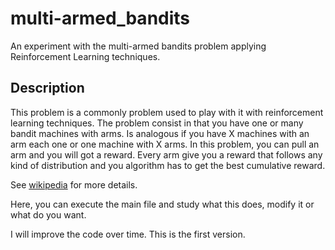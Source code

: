 # multi-armed_bandits
An experiment with the multi-armed bandits problem applying Reinforcement Learning techniques.

## Description
This problem is a commonly problem used to play with it with reinforcement learning techniques.
The problem consist in that you have one or many bandit machines with arms. Is analogous if you have X machines with an arm each one or one machine with X arms.
In this problem, you can pull an arm and you will got a reward. Every arm give you a reward that follows any kind of distribution and you algorithm has to get the best cumulative reward.

See [wikipedia](https://en.wikipedia.org/wiki/Multi-armed_bandit) for more details.

Here, you can execute the main file and study what this does, modify it or what do you want.

I will improve the code over time. This is the first version.
